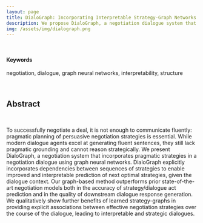 ```yaml
---
layout: page
title: DialoGraph: Incorporating Interpretable Strategy-Graph Networks into Negotiation Dialogues
description: We propose DialoGraph, a negotiation dialogue system that leverages Graph Attention Networks to model complex negotiation strategies while providing interpretability for the model via intermediate structures.
img: /assets/img/dialograph.png
---
```


<br />

#### Keywords
negotiation, dialogue, graph neural networks, interpretability, structure

<br />

## Abstract

<br />

To successfully negotiate a deal, it is not enough to communicate fluently: pragmatic planning of persuasive negotiation strategies is essential. While modern dialogue agents excel at generating fluent sentences, they still lack pragmatic grounding and cannot reason strategically. We present DialoGraph, a negotiation system that incorporates pragmatic strategies in a negotiation dialogue using graph neural networks. DialoGraph explicitly incorporates dependencies between sequences of strategies to enable improved and interpretable prediction of next optimal strategies, given the dialogue context. Our graph-based method outperforms prior state-of-the-art negotiation models both in the accuracy of strategy/dialogue act prediction and in the quality of downstream dialogue response generation. We qualitatively show further benefits of learned strategy-graphs in providing explicit associations between effective negotiation strategies over the course of the dialogue, leading to interpretable and strategic dialogues.


